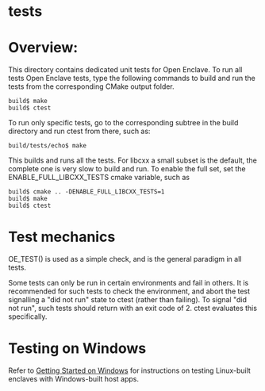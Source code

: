 tests
=====

# Overview:

This directory contains dedicated unit tests for Open Enclave. To run all
tests Open Enclave tests, type the following commands to build and run the
tests from the corresponding CMake output folder.

```
build$ make
build$ ctest
```

To run only specific tests, go to the corresponding subtree in the build
directory and run ctest from there, such as:

```
build/tests/echo$ make
```


This builds and runs all the tests. For libcxx a small subset is the default,
the complete one is very slow to build and run. To enable the full set, set
the ENABLE_FULL_LIBCXX_TESTS cmake variable, such as

```
build$ cmake .. -DENABLE_FULL_LIBCXX_TESTS=1
build$ make
build$ ctest

```

# Test mechanics

OE_TEST() is used as a simple check, and is the general paradigm in all tests.

Some tests can only be run in certain environments and fail in others. It is
recommended for such tests to check the environment, and abort the test
signalling a "did not run" state to ctest (rather than failing). To signal
"did not run", such tests should return with an exit code of 2. ctest
evaluates this specifically.

# Testing on Windows

Refer to [Getting Started on Windows](../doc/GettingStarted.Windows.md) for
instructions on testing Linux-built enclaves with Windows-built host apps.


